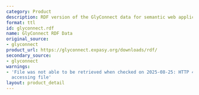 ```yaml
---
category: Product
description: RDF version of the GlyConnect data for semantic web applications
format: ttl
id: glyconnect.rdf
name: GlyConnect RDF Data
original_source:
- glyconnect
product_url: https://glyconnect.expasy.org/downloads/rdf/
secondary_source:
- glyconnect
warnings:
- 'File was not able to be retrieved when checked on 2025-08-25: HTTP 404 error when
  accessing file'
layout: product_detail
---
```

